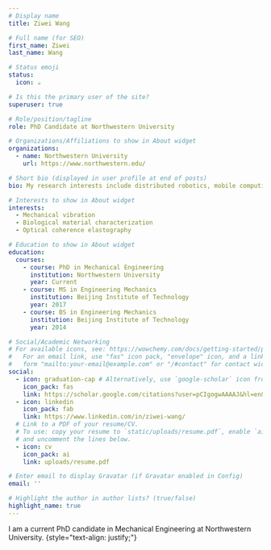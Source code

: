 ```yaml
---
# Display name
title: Ziwei Wang

# Full name (for SEO)
first_name: Ziwei
last_name: Wang

# Status emoji
status:
  icon: ☕️

# Is this the primary user of the site?
superuser: true

# Role/position/tagline
role: PhD Candidate at Northwestern University

# Organizations/Affiliations to show in About widget
organizations:
  - name: Northwestern University
    url: https://www.northwestern.edu/

# Short bio (displayed in user profile at end of posts)
bio: My research interests include distributed robotics, mobile computing and programmable matter.

# Interests to show in About widget
interests:
  - Mechanical vibration
  - Biological material characterization
  - Optical coherence elastography

# Education to show in About widget
education:
  courses:
    - course: PhD in Mechanical Engineering
      institution: Northwestern University
      year: Current
    - course: MS in Engineering Mechanics
      institution: Beijing Institute of Technology
      year: 2017
    - course: BS in Engineering Mechanics
      institution: Beijing Institute of Technology
      year: 2014

# Social/Academic Networking
# For available icons, see: https://wowchemy.com/docs/getting-started/page-builder/#icons
#   For an email link, use "fas" icon pack, "envelope" icon, and a link in the
#   form "mailto:your-email@example.com" or "/#contact" for contact widget.
social:
  - icon: graduation-cap # Alternatively, use `google-scholar` icon from `ai` icon pack
    icon_pack: fas
    link: https://scholar.google.com/citations?user=pCIgogwAAAAJ&hl=en&authuser=1
  - icon: linkedin
    icon_pack: fab
    link: https://www.linkedin.com/in/ziwei-wang/
  # Link to a PDF of your resume/CV.
  # To use: copy your resume to `static/uploads/resume.pdf`, enable `ai` icons in `params.yaml`,
  # and uncomment the lines below.
  - icon: cv
    icon_pack: ai
    link: uploads/resume.pdf

# Enter email to display Gravatar (if Gravatar enabled in Config)
email: ''

# Highlight the author in author lists? (true/false)
highlight_name: true
---
```


I am a current PhD candidate in Mechanical Engineering at Northwestern University.
{style="text-align: justify;"}
